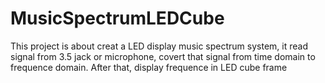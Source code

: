 # MusicSpectrumLEDCube

This project is about creat a LED display music spectrum system, it read signal from 3.5 jack or microphone, covert that signal from time domain to frequence domain. After that, display frequence in LED cube frame 

